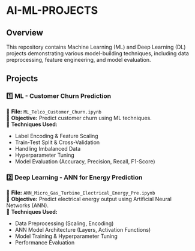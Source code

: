 # AI-ML-PROJECTS  

## Overview  
This repository contains Machine Learning (ML) and Deep Learning (DL) projects demonstrating various model-building techniques, including data preprocessing, feature engineering, and model evaluation.  

## Projects  

### 1️⃣ ML - Customer Churn Prediction  
📌 **File:** `ML_Telco_Customer_Churn.ipynb`  
🔹 **Objective:** Predict customer churn using ML techniques.  
🔹 **Techniques Used:**  
- Label Encoding & Feature Scaling  
- Train-Test Split & Cross-Validation  
- Handling Imbalanced Data  
- Hyperparameter Tuning  
- Model Evaluation (Accuracy, Precision, Recall, F1-Score)  

### 2️⃣ Deep Learning - ANN for Energy Prediction  
📌 **File:** `ANN_Micro_Gas_Turbine_Electrical_Energy_Pre.ipynb`  
🔹 **Objective:** Predict electrical energy output using Artificial Neural Networks (ANN).  
🔹 **Techniques Used:**  
- Data Preprocessing (Scaling, Encoding)  
- ANN Model Architecture (Layers, Activation Functions)  
- Model Training & Hyperparameter Tuning  
- Performance Evaluation  
